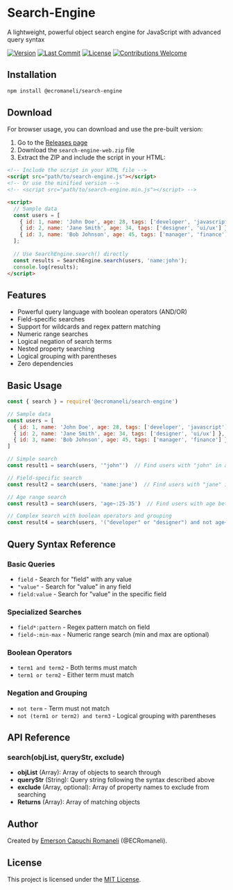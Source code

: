 # Search-Engine

A lightweight, powerful object search engine for JavaScript with advanced query syntax

<p>
    <a href="https://github.com/ECRomaneli/Search-Engine/tags"><img src="https://img.shields.io/github/v/tag/ecromaneli/Search-Engine?label=version&sort=semver" alt="Version"></a>
    <a href="https://github.com/ECRomaneli/Search-Engine/commits/master"><img src="https://img.shields.io/github/last-commit/ecromaneli/Search-Engine" alt="Last Commit"></a>
    <a href="https://github.com/ECRomaneli/Search-Engine/blob/master/LICENSE"><img src="https://img.shields.io/github/license/ecromaneli/Search-Engine" alt="License"></a>
    <a href="https://github.com/ECRomaneli/Search-Engine/issues"><img src="https://img.shields.io/badge/contributions-welcome-brightgreen.svg" alt="Contributions Welcome"></a>
</p>

## Installation

```bash
npm install @ecromaneli/search-engine
```

## Download

For browser usage, you can download and use the pre-built version:

1. Go to the [Releases page](https://github.com/ECRomaneli/Search-Engine/releases/latest)
2. Download the `search-engine-web.zip` file 
3. Extract the ZIP and include the script in your HTML:

```html
<!-- Include the script in your HTML file -->
<script src="path/to/search-engine.js"></script>
<!-- Or use the minified version -->
<!-- <script src="path/to/search-engine.min.js"></script> -->

<script>
  // Sample data
  const users = [
    { id: 1, name: 'John Doe', age: 28, tags: ['developer', 'javascript'] },
    { id: 2, name: 'Jane Smith', age: 34, tags: ['designer', 'ui/ux'] },
    { id: 3, name: 'Bob Johnson', age: 45, tags: ['manager', 'finance'] }
  ];
  
  // Use SearchEngine.search() directly
  const results = SearchEngine.search(users, 'name:john');
  console.log(results);
</script>
```

## Features

- Powerful query language with boolean operators (AND/OR)
- Field-specific searches
- Support for wildcards and regex pattern matching
- Numeric range searches
- Logical negation of search terms
- Nested property searching
- Logical grouping with parentheses
- Zero dependencies

## Basic Usage

```javascript
const { search } = require('@ecromaneli/search-engine')

// Sample data
const users = [
  { id: 1, name: 'John Doe', age: 28, tags: ['developer', 'javascript'] },
  { id: 2, name: 'Jane Smith', age: 34, tags: ['designer', 'ui/ux'] },
  { id: 3, name: 'Bob Johnson', age: 45, tags: ['manager', 'finance'] }
]

// Simple search
const result1 = search(users, '"john"')  // Find users with "john" in any field

// Field-specific search
const result2 = search(users, 'name:jane')  // Find users with "jane" in the name field

// Age range search
const result3 = search(users, 'age~:25-35')  // Find users with age between 25 and 35

// Complex search with boolean operators and grouping
const result4 = search(users, '("developer" or "designer") and not age~:40-50')
```

## Query Syntax Reference

### Basic Queries

- `field` - Search for "field" with any value
- `"value"` - Search for "value" in any field
- `field:value` - Search for "value" in the specific field

### Specialized Searches

- `field*:pattern` - Regex pattern match on field
- `field~:min-max` - Numeric range search (min and max are optional)

### Boolean Operators

- `term1 and term2` - Both terms must match
- `term1 or term2` - Either term must match

### Negation and Grouping

- `not term` - Term must not match
- `not (term1 or term2) and term3` - Logical grouping with parentheses

## API Reference

### search(objList, queryStr, exclude)

- **objList** (Array): Array of objects to search through
- **queryStr** (String): Query string following the syntax described above
- **exclude** (Array, optional): Array of property names to exclude from searching
- **Returns** (Array): Array of matching objects

## Author

Created by [Emerson Capuchi Romaneli](https://github.com/ECRomaneli) (@ECRomaneli).

## License

This project is licensed under the [MIT License](https://github.com/ECRomaneli/Search-Engine/blob/master/LICENSE).
